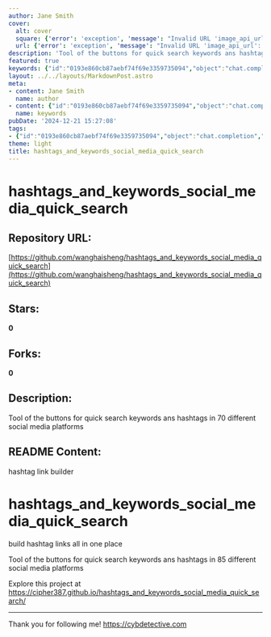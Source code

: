 ```yaml
---
author: Jane Smith
cover:
  alt: cover
  square: {'error': 'exception', 'message': "Invalid URL 'image_api_url': No scheme supplied. Perhaps you meant https://image_api_url?"}
  url: {'error': 'exception', 'message': "Invalid URL 'image_api_url': No scheme supplied. Perhaps you meant https://image_api_url?"}
description: 'Tool of the buttons for quick search keywords ans hashtags in 70 different social media platforms'
featured: true
keywords: {"id":"0193e860cb87aebf74f69e3359735094","object":"chat.completion","created":1734770477,"model":"Qwen/Qwen2.5-7B-Instruct","choices":[{"index":0,"message":{"role":"assistant","content":"### Keywords:\n- hashtags\n- keywords\n- social media\n- quick search\n- hashtag link builder\n- platforms\n- tool\n\n### Tags:\n#hashtags_and_keywords_social_media_quick_search\n#hashtag_link_builder\n#social_media_tool\n#quick_search\n#85_platforms\n#keyword_search\n#cybdetective\n#project_link"},"finish_reason":"stop"}],"usage":{"prompt_tokens":140,"completion_tokens":74,"total_tokens":214},"system_fingerprint":""}
layout: ../../layouts/MarkdownPost.astro
meta:
- content: Jane Smith
  name: author
- content: {"id":"0193e860cb87aebf74f69e3359735094","object":"chat.completion","created":1734770477,"model":"Qwen/Qwen2.5-7B-Instruct","choices":[{"index":0,"message":{"role":"assistant","content":"### Keywords:\n- hashtags\n- keywords\n- social media\n- quick search\n- hashtag link builder\n- platforms\n- tool\n\n### Tags:\n#hashtags_and_keywords_social_media_quick_search\n#hashtag_link_builder\n#social_media_tool\n#quick_search\n#85_platforms\n#keyword_search\n#cybdetective\n#project_link"},"finish_reason":"stop"}],"usage":{"prompt_tokens":140,"completion_tokens":74,"total_tokens":214},"system_fingerprint":""}
  name: keywords
pubDate: '2024-12-21 15:27:08'
tags:
- {"id":"0193e860cb87aebf74f69e3359735094","object":"chat.completion","created":1734770477,"model":"Qwen/Qwen2.5-7B-Instruct","choices":[{"index":0,"message":{"role":"assistant","content":"### Keywords:\n- hashtags\n- keywords\n- social media\n- quick search\n- hashtag link builder\n- platforms\n- tool\n\n### Tags:\n#hashtags_and_keywords_social_media_quick_search\n#hashtag_link_builder\n#social_media_tool\n#quick_search\n#85_platforms\n#keyword_search\n#cybdetective\n#project_link"},"finish_reason":"stop"}],"usage":{"prompt_tokens":140,"completion_tokens":74,"total_tokens":214},"system_fingerprint":""}
theme: light
title: hashtags_and_keywords_social_media_quick_search
---
```


# hashtags_and_keywords_social_media_quick_search

## Repository URL: 
[https://github.com/wanghaisheng/hashtags_and_keywords_social_media_quick_search](https://github.com/wanghaisheng/hashtags_and_keywords_social_media_quick_search)

## Stars: 
**0**

## Forks: 
**0**

## Description: 
Tool of the buttons for quick search keywords ans hashtags in 70 different social media platforms

## README Content: 
hashtag link builder

# hashtags_and_keywords_social_media_quick_search


build hashtag links all in one place



Tool of the buttons for quick search keywords ans hashtags in 85 different social media platforms

Explore this project at https://cipher387.github.io/hashtags_and_keywords_social_media_quick_search/

<hr>


Thank you for following me! https://cybdetective.com

